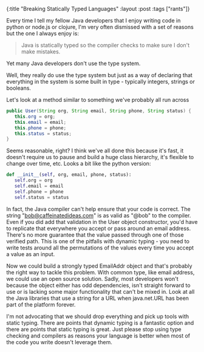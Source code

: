 {:title "Breaking Statically Typed Languages"
 :layout :post
 :tags ["rants"]}

Every time I tell my fellow Java developers that I enjoy writing code in python or node.js or clojure,
I'm very often dismissed with a set of reasons but the one I always enjoy is:

> Java is statically typed so the compiler checks to make sure I don't make mistakes.

Yet many Java developers don't use the type system.

Well, they really do use the type system but just as a way of declaring that everything in the system is
some built in type - typically integers, strings or booleans.

Let's look at a method similar to something we've probably all run across

```java
public User(String org, String email, String phone, String status) {
   this.org = org;
   this.email = email;
   this.phone = phone;
   this.status = status;
}
```

Seems reasonable, right? I think we've all done this because it's fast, it doesn't require us to pause
and build a huge class hierarchy, it's flexible to change over time, etc. Looks a bit like the python version:

```python
def __init__(self, org, email, phone, status):
   self.org = org
   self.email = email
   self.phone = phone
   self.status = status
```

In fact, the Java compiler can't help ensure that your code is correct. The string "bob@caffeinatedideas.com"
is as valid as "@bob" to the compiler. Even if you did add that validation in the User object constructor,
you'd have to replicate that everywhere you accept or pass around an email address. There's no more guarantee
that the value passed through one of those verified path. This is one of the pitfalls with dynamic typing - you
need to write tests around all the permutations of the values every time you accept a value as an input.

Now we could build a strongly typed EmailAddr object and that's probably the right way to tackle this problem.
With common type, like email address, we could use an open source solution. Sadly, most developers won't because
the object either has odd dependencies, isn't straight forward to use or is lacking some major functionality
that can't be mixed in. Look at all the Java libraries that use a string for a URL when java.net.URL has been part
of the platform forever.

I'm not advocating that we should drop everything and pick up tools with static typing. There are points that
dynamic typing is a fantastic option and there are points that static typing is great. Just please stop using type
checking and compilers as reasons your language is better when most of the code you write doesn't leverage them.
